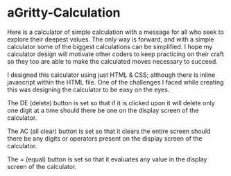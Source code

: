 # aGritty-Calculation

Here is a calculator of simple calculation with a message for all who seek to explore their deepest values.  The only way is forward, and with a simple calculator some of the biggest calculations can be simplified.  I hope my calculator design will motivate other coders to keep practicing on their craft so they too are able to make the calculated moves necessary to succeed.

I designed this calculator using just HTML & CSS; although there is inline javascript within the HTML file.  One of the challenges I faced while creating this was designing the calculator to be easy on the eyes.  

The DE (delete) button is set so that if it is clicked upon it will delete only one digit at a time should there be one on the display screen of the calculator.

The AC (all clear) button is set so that it clears the entire screen should there be any digits or operators present on the display screen of the calculator.

The = (equal) button is set so that it evaluates any value in the display screen of the calculator.
